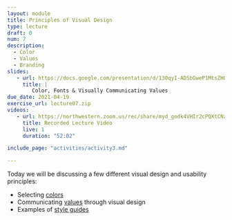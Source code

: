 ```yaml
---
layout: module
title: Principles of Visual Design
type: lecture
draft: 0
num: 7
description:
  - Color
  - Values
  - Branding
slides:
   - url: https://docs.google.com/presentation/d/130qyI-ADSbGweP1MtsZHO-Mq428lm5Fg_esQeJ9ZtN8/edit?usp=sharing
     title: |
        Color, Fonts & Visually Communicating Values
due_date: 2021-04-19
exercise_url: lecture07.zip
videos:
   - url: https://northwestern.zoom.us/rec/share/myd_godk4VHIr2cPQXtCNzmIFDg7BRv3eF7DigpMj1Y-noV_cyn38VmKc2plleVj.zUIBt9_ZDAIcCOt1?startTime=1618865898000
     title: Recorded Lecture Video
     live: 1
     duration: "52:02"

include_page: "activities/activity3.md"

---
```


Today we will be discussing a few different visual design and usability principles:

* Selecting [colors](../css-reference/color/)
* Communicating <a href="https://docs.google.com/document/d/1Vv5tPZ8UjqJNYO9pCp_PQhxHT8qoGY09deKX6uygUFA/edit?usp=sharing" target="_blank">values</a> through visual design
* Examples of [style guides](../css-reference/style-guides/)